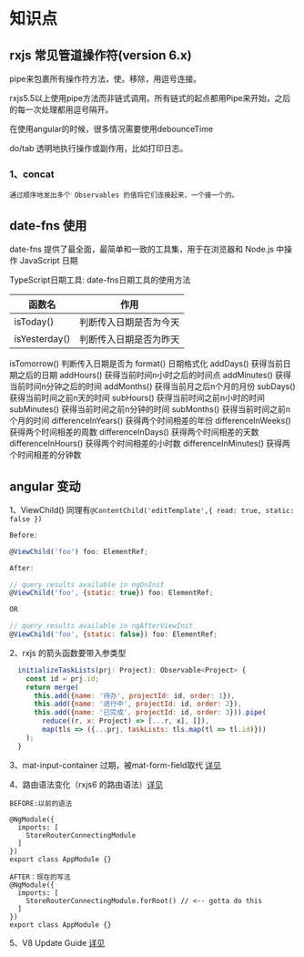 # 知识点

## rxjs 常见管道操作符(version 6.x)

pipe来包裹所有操作符方法，使。移除，用逗号连接。

rxjs5.5以上使用pipe方法而非链式调用。所有链式的起点都用Pipe来开始，之后的每一次处理都用逗号隔开。

在使用angular的时候，很多情况需要使用debounceTime

do/tab 透明地执行操作或副作用，比如打印日志。

### 1、concat

    通过顺序地发出多个 Observables 的值将它们连接起来，一个接一个的。
    
    

## date-fns 使用
date-fns 提供了最全面，最简单和一致的工具集，用于在浏览器和 Node.js 中操作 JavaScript 日期

TypeScript日期工具: date-fns日期工具的使用方法


函数名 |	作用
-|-
isToday() |	判断传入日期是否为今天
isYesterday() |	判断传入日期是否为昨天
isTomorrow()	判断传入日期是否为
format()	日期格式化
addDays()	获得当前日期之后的日期
addHours()	获得当前时间n小时之后的时间点
addMinutes()	获得当前时间n分钟之后的时间
addMonths()	获得当前月之后n个月的月份
subDays()	获得当前时间之前n天的时间
subHours()	获得当前时间之前n小时的时间
subMinutes()	获得当前时间之前n分钟的时间
subMonths()	获得当前时间之前n个月的时间
differenceInYears()	获得两个时间相差的年份
differenceInWeeks()	获得两个时间相差的周数
differenceInDays()	获得两个时间相差的天数
differenceInHours()	获得两个时间相差的小时数
differenceInMinutes()	获得两个时间相差的分钟数


## angular 变动

1、ViewChild() 同理有`@ContentChild('editTemplate',{ read: true, static: false })`
```javascript
Before:

@ViewChild('foo') foo: ElementRef;

After:

// query results available in ngOnInit
@ViewChild('foo', {static: true}) foo: ElementRef;

OR

// query results available in ngAfterViewInit
@ViewChild('foo', {static: false}) foo: ElementRef;
```

2、rxjs 的箭头函数要带入参类型
```javascript
  initializeTaskLists(prj: Project): Observable<Project> {
    const id = prj.id;
    return merge(
      this.add({name: '待办', projectId: id, order: 1}),
      this.add({name: '进行中', projectId: id, order: 2}),
      this.add({name: '已完成', projectId: id, order: 3})).pipe(
        reduce((r, x: Project) => [...r, x], []),
        map(tls => ({...prj, taskLists: tls.map(tl => tl.id)}))
    );
  }
```

3、mat-input-container 过期，被mat-form-field取代 [详见](https://github.com/angular/material2/blob/master/CHANGELOG.md#600-beta5-2018-03-23)

4、路由语法变化（rxjs6 的路由语法）[详见](https://ngrx.io/guide/migration/v8#ngrxrouter-store)

```
BEFORE:以前的语法

@NgModule({
  imports: [
    StoreRouterConnectingModule
  ]
})
export class AppModule {}

AFTER：现在的写法
@NgModule({
  imports: [
    StoreRouterConnectingModule.forRoot() // <-- gotta do this
  ]
})
export class AppModule {}

```

5、V8 Update Guide [详见](https://ngrx.io/guide/migration/v8)
